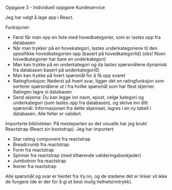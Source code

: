 Oppgave 3 - Individuell oppgave 
Kundeservice 

Jeg har valgt å lage app i React. 

Funksjoner:  
- Først får man opp en liste med hovedkategorier, som er lastes opp fra databasen 
- Når man trykker på en hovekategori, lastes underkategoriene til den spesifikke hovedkategorien opp (basert på hovedkategoriId) (obs! Noen hovedkategorier har bare en underkategori)
- Man kan trykke på en underkategori og da lastes spørsmålene dynamisk fra databasen basert på underkategoriID
- Man kan trykke på hvert spørsmål for å få opp svaret
- Ratingfunksjon: Nederst på hvert svar, ligger det en ratingfunksjon som sorterer spørsmålene ut i fra hvilke spørsmål som har flest stjerner. Ratingen lagre si databasen 
- Send skjema: Du kan legge inn navn, epost, velge kategori og underkategori (som lastes opp fra databasen), og skrive inn ditt spørsmål. 
Informasjonen fra dette skjemaet, lagres i en ny tabell i databasen. Alle felter er validert. 


Importerte biblioteker:
På mesteparten av det visuelle har jeg brukt Reactstrap (React sin bootstrap).
Jeg har importert: 
- Star rating component fra reactstrap
- Breadcrumb fra reactstrap
- Form fra reactstrap
- Spinner fra reactstrap (med tilhørende valideringsbeskjeder)
- Jumbotron fra reactstrap 
- Ikoner fra reactstrap

Alle spørsmål og svar er hentet fra Vy.no, og de stedene det er linker vil ikke de fungere (de er der for å gi et best mulig helhetsinntrykk).
